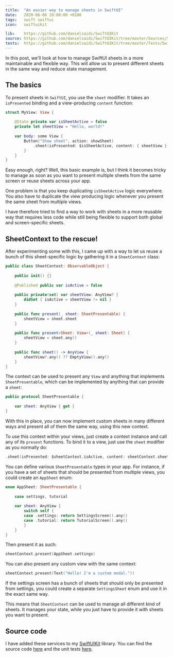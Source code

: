 ```yaml
---
title:  "An easier way to manage sheets in SwiftUI"
date:   2020-06-06 20:00:00 +0100
tags:   swift swiftui
icon:   swiftuikit

lib:    https://github.com/danielsaidi/SwiftUIKit
source: https://github.com/danielsaidi/SwiftUIKit/tree/master/Sources/SwiftUIKit/Sheets
tests:  https://github.com/danielsaidi/SwiftUIKit/tree/master/Tests/SwiftUIKitTests/Sheets
---
```


In this post, we'll look at how to manage SwiftUI sheets in a more maintainable and flexible way. This will allow us to present different sheets in the same way and reduce state management.


## The basics

To present sheets in `SwiftUI`, you use the `sheet` modifier. It takes an `isPresented` binding and a view-producing `content` function:

```swift
struct MyView: View {
    
    @State private var isSheetActive = false
    private let sheetView = "Hello, world!"
    
    var body: some View {
        Button("Show sheet", action: showSheet)
            .sheet(isPresented: $isSheetActive, content: { sheetView })
        }
    }
}
```

Easy enough, right? Well, this basic example is, but I think it becomes tricky to manage as soon as you want to present multiple sheets from the same screen or reuse sheets across your app.

One problem is that you keep duplicating `isSheetActive` logic everywhere. You also have to duplicate the view producing logic whenever you present the same sheet from multiple views.

I have therefore tried to find a way to work with sheets in a more reusable way that requires less code while still being flexible to support both global and screen-specific sheets.


## SheetContext to the rescue!

After experimenting some with this, I came up with a way to let us reuse a bunch of this sheet-specific logic by gathering it in a `SheetContext` class:

```swift
public class SheetContext: ObservableObject {
    
    public init() {}
    
    @Published public var isActive = false
    
    public private(set) var sheetView: AnyView? {
        didSet { isActive = sheetView != nil }
    }
    
    public func present(_ sheet: SheetPresentable) {
        sheetView = sheet.sheet
    }
    
    public func present<Sheet: View>(_ sheet: Sheet) {
        sheetView = sheet.any()
    }
    
    public func sheet() -> AnyView {
        sheetView?.any() ?? EmptyView().any()
    }
}
```

The context can be used to present any `View` and anything that implements `SheetPresentable`, which can be implemented by anything that can provide a `sheet`:

```swift
public protocol SheetPresentable {
    
    var sheet: AnyView { get }
}
```

With this in place, you can now implement custom sheets in many different ways and present all of them the same way, using this new context.

To use this context within your views, just create a context instance and call any of its `present` functions. To bind it to a view, just use the `sheet` modifier as you normally do:
 
 ```swift
 .sheet(isPresented: $sheetContext.isActive, content: sheetContext.sheet)
 ```

You can define various `SheetPresentable` types in your app. For instance, if you have a set of sheets that should be presented from multiple views, you could create an `AppSheet` enum:

```swift
enum AppSheet: SheetPresentable {
    
    case settings, tutorial
    
    var sheet: AnyView {
        switch self {
        case .settings: return SettingsScreen().any()
        case .tutorial: return TutorialScreen().any()
        }
    }
}
```

Then present it as such:

```swift
sheetContext.present(AppSheet.settings)
```

You can also present any custom view with the same context:

```swift
sheetContext.present(Text("Hello! I'm a custom modal."))
```

If the settings screen has a bunch of sheets that should only be presented from settings, you could create a separate `SettingsSheet` enum and use it in the exact same way.

This means that `SheetContext` can be used to manage all different kind of sheets. It manages your state, while you just have to provide it with sheets you want to present.


## Source code

I have added these services to my [SwiftUIKit]({{page.lib}}) library. You can find the source code [here]({{page.source}}) and the unit tests [here]({{page.tests}}).